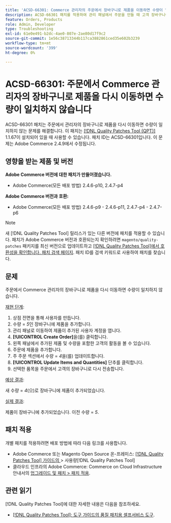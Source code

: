 ```yaml
---
title: 'ACSD-66301: Commerce 관리자의 주문에서 장바구니로 제품을 이동하면 수량이 일치하지 않습니다'
description: ACSD-66301 패치를 적용하여 관리 패널에서 주문을 만들 때 고객 장바구니에 있는 제품이 주문에 추가된 후 제거되지 않는 Adobe Commerce 문제를 해결합니다.
feature: Orders, Products
role: Admin, Developer
type: Troubleshooting
exl-id: 61e0e491-b2dc-4ae0-807e-2ae80d17f9c2
source-git-commit: 1e56c38713344b117ca3882861ced35e602b3239
workflow-type: tm+mt
source-wordcount: '399'
ht-degree: 0%

---
```


# ACSD-66301: 주문에서 Commerce 관리자의 장바구니로 제품을 다시 이동하면 수량이 일치하지 않습니다

ACSD-66301 패치는 주문에서 관리자의 장바구니로 제품을 다시 이동하면 수량이 일치하지 않는 문제를 해결합니다. 이 패치는 [[!DNL Quality Patches Tool (QPT)]](/help/tools/quality-patches-tool/quality-patches-tool-to-self-serve-quality-patches.md) 1.1.67이 설치되어 있을 때 사용할 수 있습니다. 패치 ID는 ACSD-66301입니다. 이 문제는 Adobe Commerce 2.4.9에서 수정됩니다.

## 영향을 받는 제품 및 버전

**Adobe Commerce 버전에 대한 패치가 만들어졌습니다.**

* Adobe Commerce(모든 배포 방법) 2.4.6-p10, 2.4.7-p4

**Adobe Commerce 버전과 호환:**

* Adobe Commerce(모든 배포 방법) 2.4.6-p9 - 2.4.6-p11, 2.4.7-p4 - 2.4.7-p6

>[!NOTE]
>
>새 [!DNL Quality Patches Tool] 릴리스가 있는 다른 버전에 패치를 적용할 수 있습니다. 패치가 Adobe Commerce 버전과 호환되는지 확인하려면 `magento/quality-patches` 패키지를 최신 버전으로 업데이트하고 [[!DNL Quality Patches Tool]에서 호환성을 확인합니다. 패치 검색 페이지](https://experienceleague.adobe.com/tools/commerce-quality-patches/index.html?lang=ko). 패치 ID를 검색 키워드로 사용하여 패치를 찾습니다.

## 문제

주문에서 Commerce 관리자의 장바구니로 제품을 다시 이동하면 수량이 일치하지 않습니다.

<u>재현 단계</u>:

1. 상점 전면을 통해 사용자를 만듭니다.
2. 수량 = *5*&#x200B;인 장바구니에 제품을 추가합니다.
3. 관리 패널로 이동하여 제품이 추가된 사용자 계정을 엽니다.
4. **[!UICONTROL Create Order]**&#x200B;을(를) 클릭합니다.
5. 왼쪽 패널에서 추가된 제품 및 수량을 포함한 고객의 활동을 볼 수 있습니다.
6. 주문에 제품을 추가합니다.
7. 주 주문 섹션에서 수량 = *4*&#x200B;을(를) 업데이트합니다.
8. **[!UICONTROL Update Items and Quantities]** 단추를 클릭합니다.
9. 선택한 품목을 주문에서 고객의 장바구니로 다시 전송합니다.

<u>예상 결과</u>:

새 수량 = *4*(으)로 장바구니에 제품이 추가되었습니다.

<u>실제 결과</u>:

제품이 장바구니에 추가되었습니다. 이전 수량 = *5*.

## 패치 적용

개별 패치를 적용하려면 배포 방법에 따라 다음 링크를 사용합니다.

* Adobe Commerce 또는 Magento Open Source 온-프레미스: [[!DNL Quality Patches Tool]  가이드의 &#x200B;](/help/tools/quality-patches-tool/usage.md)> 사용량[!DNL Quality Patches Tool]
* 클라우드 인프라의 Adobe Commerce: Commerce on Cloud Infrastructure 안내서의 [업그레이드 및 패치 > 패치 적용](https://experienceleague.adobe.com/docs/commerce-cloud-service/user-guide/develop/upgrade/apply-patches.html?lang=ko).

## 관련 읽기

[!DNL Quality Patches Tool]에 대한 자세한 내용은 다음을 참조하세요.

* [[!DNL Quality Patches Tool]: 도구 가이드의 품질 패치용 셀프서비스 도구](/help/tools/quality-patches-tool/quality-patches-tool-to-self-serve-quality-patches.md).
